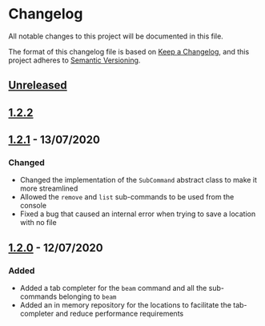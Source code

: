 # Changelog
All notable changes to this project will be documented in this file.

The format of this changelog file is based on [Keep a Changelog](https://keepachangelog.com/en/1.0.0/),
and this project adheres to [Semantic Versioning](https://semver.org/spec/v2.0.0.html).

[Unreleased]: https://github.com/decarb/beam-me-up/compare/master...develop
[1.2.2]: https://github.com/decarb/beam-me-up/releases/tag/v1.2.2
[1.2.1]: https://github.com/decarb/beam-me-up/releases/tag/v1.2.1
[1.2.0]: https://github.com/decarb/beam-me-up/releases/tag/v1.2.0

## [Unreleased]

## [1.2.2]

## [1.2.1] - 13/07/2020
### Changed
- Changed the implementation of the `SubCommand` abstract class to make it more streamlined
- Allowed the `remove` and `list` sub-commands to be used from the console
- Fixed a bug that caused an internal error when trying to save a location with no file

## [1.2.0] - 12/07/2020
### Added
- Added a tab completer for the `beam` command and all the sub-commands belonging to `beam`
- Added an in memory repository for the locations to facilitate the tab-completer and reduce performance requirements